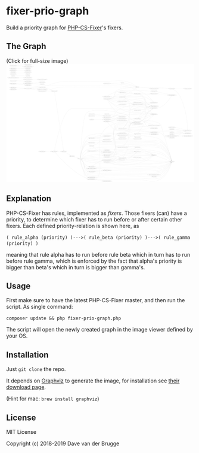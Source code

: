 # fixer-prio-graph
Build a priority graph for [PHP-CS-Fixer](https://github.com/FriendsOfPHP/PHP-CS-Fixer)'s fixers.

## The Graph
(Click for full-size image)
[![The Graph](graphs/51209a633d-thumb.png "The Graph")](graphs/51209a633d.png?raw=true)

## Explanation
PHP-CS-Fixer has rules, implemented as _fixers_. Those fixers (can) have a priority, to determine which fixer has to run
before or after certain other fixers. Each defined priority-relation is shown here, as
```
( rule_alpha (priority) )--->( rule_beta (priority) )--->( rule_gamma (priority) )
```
meaning that rule alpha has to run before rule beta which in turn has to run before rule gamma, which is enforced by the
fact that alpha's priority is bigger than beta's which in turn is bigger than gamma's.

## Usage
First make sure to have the latest PHP-CS-Fixer master, and then run the script. As single command:
```
composer update && php fixer-prio-graph.php
```
The script will open the newly created graph in the image viewer defined by your OS.

## Installation
Just `git clone` the repo.

It depends on [Graphviz](http://www.graphviz.org/) to generate the image, for installation see
[their download page](https://graphviz.gitlab.io/download/).

(Hint for mac: `brew install graphviz`)

## License
MIT License

Copyright (c) 2018-2019 Dave van der Brugge

